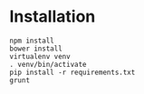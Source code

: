 Installation
============

```
npm install
bower install
virtualenv venv
. venv/bin/activate
pip install -r requirements.txt
grunt
```